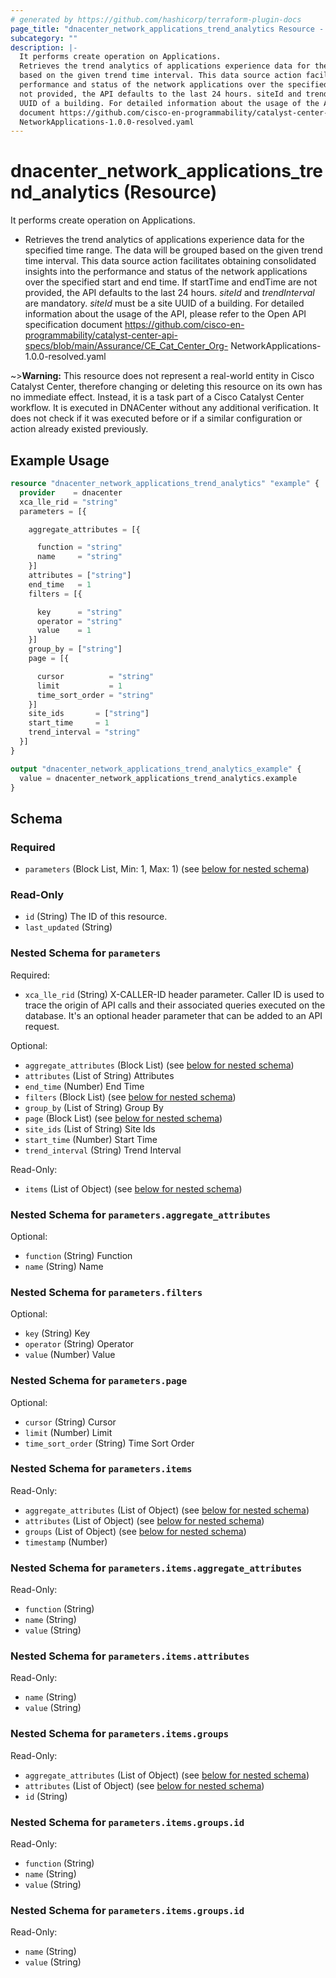 ```yaml
---
# generated by https://github.com/hashicorp/terraform-plugin-docs
page_title: "dnacenter_network_applications_trend_analytics Resource - terraform-provider-dnacenter"
subcategory: ""
description: |-
  It performs create operation on Applications.
  Retrieves the trend analytics of applications experience data for the specified time range. The data will be grouped
  based on the given trend time interval. This data source action facilitates obtaining consolidated insights into the
  performance and status of the network applications over the specified start and end time. If startTime and endTime are
  not provided, the API defaults to the last 24 hours. siteId and trendInterval are mandatory. siteId must be a site
  UUID of a building. For detailed information about the usage of the API, please refer to the Open API specification
  document https://github.com/cisco-en-programmability/catalyst-center-api-specs/blob/main/Assurance/CECatCenter_Org-
  NetworkApplications-1.0.0-resolved.yaml
---
```


# dnacenter_network_applications_trend_analytics (Resource)

It performs create operation on Applications.

- Retrieves the trend analytics of applications experience data for the specified time range. The data will be grouped
based on the given trend time interval. This data source action facilitates obtaining consolidated insights into the
performance and status of the network applications over the specified start and end time. If startTime and endTime are
not provided, the API defaults to the last 24 hours. *siteId* and *trendInterval* are mandatory. *siteId* must be a site
UUID of a building. For detailed information about the usage of the API, please refer to the Open API specification
document https://github.com/cisco-en-programmability/catalyst-center-api-specs/blob/main/Assurance/CE_Cat_Center_Org-
NetworkApplications-1.0.0-resolved.yaml

~>**Warning:**
This resource does not represent a real-world entity in Cisco Catalyst Center, therefore changing or deleting this resource on its own has no immediate effect.
Instead, it is a task part of a Cisco Catalyst Center workflow. It is executed in DNACenter without any additional verification. It does not check if it was executed before or if a similar configuration or action already existed previously.

## Example Usage

```terraform
resource "dnacenter_network_applications_trend_analytics" "example" {
  provider    = dnacenter
  xca_lle_rid = "string"
  parameters = [{

    aggregate_attributes = [{

      function = "string"
      name     = "string"
    }]
    attributes = ["string"]
    end_time   = 1
    filters = [{

      key      = "string"
      operator = "string"
      value    = 1
    }]
    group_by = ["string"]
    page = [{

      cursor          = "string"
      limit           = 1
      time_sort_order = "string"
    }]
    site_ids       = ["string"]
    start_time     = 1
    trend_interval = "string"
  }]
}

output "dnacenter_network_applications_trend_analytics_example" {
  value = dnacenter_network_applications_trend_analytics.example
}
```

<!-- schema generated by tfplugindocs -->
## Schema

### Required

- `parameters` (Block List, Min: 1, Max: 1) (see [below for nested schema](#nestedblock--parameters))

### Read-Only

- `id` (String) The ID of this resource.
- `last_updated` (String)

<a id="nestedblock--parameters"></a>
### Nested Schema for `parameters`

Required:

- `xca_lle_rid` (String) X-CALLER-ID header parameter. Caller ID is used to trace the origin of API calls and their associated queries executed on the database. It's an optional header parameter that can be added to an API request.

Optional:

- `aggregate_attributes` (Block List) (see [below for nested schema](#nestedblock--parameters--aggregate_attributes))
- `attributes` (List of String) Attributes
- `end_time` (Number) End Time
- `filters` (Block List) (see [below for nested schema](#nestedblock--parameters--filters))
- `group_by` (List of String) Group By
- `page` (Block List) (see [below for nested schema](#nestedblock--parameters--page))
- `site_ids` (List of String) Site Ids
- `start_time` (Number) Start Time
- `trend_interval` (String) Trend Interval

Read-Only:

- `items` (List of Object) (see [below for nested schema](#nestedatt--parameters--items))

<a id="nestedblock--parameters--aggregate_attributes"></a>
### Nested Schema for `parameters.aggregate_attributes`

Optional:

- `function` (String) Function
- `name` (String) Name


<a id="nestedblock--parameters--filters"></a>
### Nested Schema for `parameters.filters`

Optional:

- `key` (String) Key
- `operator` (String) Operator
- `value` (Number) Value


<a id="nestedblock--parameters--page"></a>
### Nested Schema for `parameters.page`

Optional:

- `cursor` (String) Cursor
- `limit` (Number) Limit
- `time_sort_order` (String) Time Sort Order


<a id="nestedatt--parameters--items"></a>
### Nested Schema for `parameters.items`

Read-Only:

- `aggregate_attributes` (List of Object) (see [below for nested schema](#nestedobjatt--parameters--items--aggregate_attributes))
- `attributes` (List of Object) (see [below for nested schema](#nestedobjatt--parameters--items--attributes))
- `groups` (List of Object) (see [below for nested schema](#nestedobjatt--parameters--items--groups))
- `timestamp` (Number)

<a id="nestedobjatt--parameters--items--aggregate_attributes"></a>
### Nested Schema for `parameters.items.aggregate_attributes`

Read-Only:

- `function` (String)
- `name` (String)
- `value` (String)


<a id="nestedobjatt--parameters--items--attributes"></a>
### Nested Schema for `parameters.items.attributes`

Read-Only:

- `name` (String)
- `value` (String)


<a id="nestedobjatt--parameters--items--groups"></a>
### Nested Schema for `parameters.items.groups`

Read-Only:

- `aggregate_attributes` (List of Object) (see [below for nested schema](#nestedobjatt--parameters--items--groups--aggregate_attributes))
- `attributes` (List of Object) (see [below for nested schema](#nestedobjatt--parameters--items--groups--attributes))
- `id` (String)

<a id="nestedobjatt--parameters--items--groups--aggregate_attributes"></a>
### Nested Schema for `parameters.items.groups.id`

Read-Only:

- `function` (String)
- `name` (String)
- `value` (String)


<a id="nestedobjatt--parameters--items--groups--attributes"></a>
### Nested Schema for `parameters.items.groups.id`

Read-Only:

- `name` (String)
- `value` (String)
